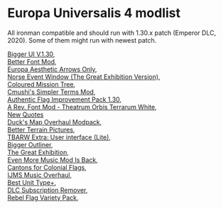 # Europa Universalis 4 modlist

All ironman compatible and should run with 1.30.x patch (Emperor DLC, 2020). Some of them might run with newest patch.

[Bigger UI V.1.30](https://steamcommunity.com/sharedfiles/filedetails/?id=788906833&searchtext=Bigger+UI+V.1.30),  
[Better Font Mod](https://steamcommunity.com/sharedfiles/filedetails/?id=173103497&searchtext=Better+Font+Mod),  
[Europa Aesthetic Arrows Only](https://steamcommunity.com/sharedfiles/filedetails/?id=2136245018&searchtext=Europa+Aesthetic+Arrows+Only),  
[Norse Event Window (The Great Exhibition Version)](https://steamcommunity.com/sharedfiles/filedetails/?id=2439994011),  
[Coloured Mission Tree](https://steamcommunity.com/sharedfiles/filedetails/?id=2019048971&searchtext=Coloured+Mission+Tree),  
[Cmushi's Simpler Terms Mod](https://steamcommunity.com/sharedfiles/filedetails/?id=1999969598),  
[Authentic Flag Improvement Pack 1.30](https://steamcommunity.com/sharedfiles/filedetails/?id=947734673&searchtext=Authentic+Flag+Improvement+Pack+1.30),  
[A Rev. Font Mod - Theatrum Orbis Terrarum White](https://steamcommunity.com/sharedfiles/filedetails/?id=677259645&searchtext ),  
[New Quotes](https://steamcommunity.com/sharedfiles/filedetails/?id=1582107035&searchtext=New+Quotes )  
[Duck's Map Overhaul Modpack](https://steamcommunity.com/sharedfiles/filedetails/?id=1926948425&searchtext=Duck%27s+Map+Overhaul+Modpack ),  
[Better Terrain Pictures](https://steamcommunity.com/sharedfiles/filedetails/?id=1417122689&searchtext=Better+Terrain+Pictures ),  
[TBARW Extra: User interface (Lite)](https://steamcommunity.com/sharedfiles/filedetails/?id=322168972&searchtext=TBARW+Extra%3A+User+interface ),  
[Bigger Outliner](https://steamcommunity.com/sharedfiles/filedetails/?id=2237490674&searchtext=Bigger+Outliner ),  
[The Great Exhibition](https://steamcommunity.com/sharedfiles/filedetails/?id=2016264376&searchtext=The+Great+Exhibition ),  
[Even More Music Mod Is Back](https://steamcommunity.com/sharedfiles/filedetails/?id=524914462&searchtext=Even+More+Music+Mod+Is+Back ),  
[Cantons for Colonial Flags](https://steamcommunity.com/sharedfiles/filedetails/?id=2038992950&searchtext=Cantons+for+Colonial+Flags ),  
[IJMS Music Overhaul](https://steamcommunity.com/sharedfiles/filedetails/?id=2341928521&searchtext=IJMS+Music+Overhaul ),  
[Best Unit Type+](https://steamcommunity.com/sharedfiles/filedetails/?id=1994447693&searchtext=Best+Unit+Type ),  
[DLC Subscription Remover](https://steamcommunity.com/sharedfiles/filedetails/?id=2430179723&searchtext=DLC+Subscription+Remover ),  
[Rebel Flag Variety Pack](https://steamcommunity.com/sharedfiles/filedetails/?id=1792575623&searchtext=Rebel+Flag+Variety+Pack ),  
